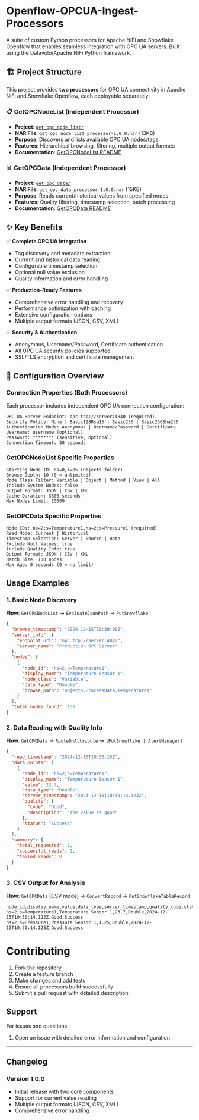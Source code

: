 # Openflow-OPCUA-Ingest-Processors
A suite of custom Python processors for Apache NiFi and Snowflake Openflow that enables seamless integration with OPC UA servers. Built using the Datavolo/Apache NiFi Python framework.

## 🏗️ **Project Structure**

This project provides **two processors** for OPC UA connectivity in Apache NiFi and Snowflake Openflow, each deployable separately:

### 📋 **GetOPCNodeList** (Independent Processor)  
- **Project**: [`get_opc_node_list/`](get_opc_node_list/)
- **NAR File**: `get_opc_node_list_processor-1.0.0.nar` (13KB)
- **Purpose**: Discovers and lists available OPC UA nodes/tags
- **Features**: Hierarchical browsing, filtering, multiple output formats
- **Documentation**: [GetOPCNodeList README](get_opc_node_list/README.md)

### 📊 **GetOPCData** (Independent Processor)
- **Project**: [`get_opc_data/`](get_opc_data/)  
- **NAR File**: `get_opc_data_processor-1.0.0.nar` (15KB)
- **Purpose**: Reads current/historical values from specified nodes
- **Features**: Quality filtering, timestamp selection, batch processing
- **Documentation**: [GetOPCData README](get_opc_data/README.md)

## ✨ **Key Benefits**

✅ **Complete OPC UA Integration**
- Tag discovery and metadata extraction
- Current and historical data reading
- Configurable timestamp selection  
- Optional null value exclusion
- Quality information and error handling

✅ **Production-Ready Features**
- Comprehensive error handling and recovery
- Performance optimization with caching
- Extensive configuration options
- Multiple output formats (JSON, CSV, XML)

✅ **Security & Authentication**
- Anonymous, Username/Password, Certificate authentication
- All OPC UA security policies supported
- SSL/TLS encryption and certificate management

## 🔧 **Configuration Overview**

### Connection Properties (Both Processors)
Each processor includes independent OPC UA connection configuration:

```
OPC UA Server Endpoint: opc.tcp://server:4840 (required)
Security Policy: None | Basic128Rsa15 | Basic256 | Basic256Sha256  
Authentication Mode: Anonymous | Username/Password | Certificate
Username: username (optional)
Password: ******** (sensitive, optional)
Connection Timeout: 30 seconds
```

### GetOPCNodeList Specific Properties
```
Starting Node ID: ns=0;i=85 (Objects folder)
Browse Depth: 10 (0 = unlimited)  
Node Class Filter: Variable | Object | Method | View | All
Include System Nodes: false
Output Format: JSON | CSV | XML
Cache Duration: 3600 seconds
Max Nodes Limit: 10000
```

### GetOPCData Specific Properties  
```
Node IDs: ns=2;s=Temperature1,ns=2;s=Pressure1 (required)
Read Mode: Current | Historical
Timestamp Selection: Server | Source | Both
Exclude Null Values: true
Include Quality Info: true  
Output Format: JSON | CSV | XML
Batch Size: 100 nodes
Max Age: 0 seconds (0 = no limit)
```

## Usage Examples

### 1. Basic Node Discovery

**Flow**: `GetOPCNodeList` → `EvaluateJsonPath` → `PutSnowflake`

```json
{
  "browse_timestamp": "2024-12-15T10:30:00Z",
  "server_info": {
    "endpoint_url": "opc.tcp://server:4840",
    "server_name": "Production OPC Server"
  },
  "nodes": [
    {
      "node_id": "ns=2;s=Temperature1",
      "display_name": "Temperature Sensor 1",
      "node_class": "Variable",
      "data_type": "Double",
      "browse_path": "Objects.ProcessData.Temperature1"
    }
  ],
  "total_nodes_found": 150
}
```

### 2. Data Reading with Quality Info

**Flow**: `GetOPCData` → `RouteOnAttribute` → `[PutSnowflake | AlertManager]`

```json
{
  "read_timestamp": "2024-12-15T10:30:15Z",
  "data_points": [
    {
      "node_id": "ns=2;s=Temperature1",
      "display_name": "Temperature Sensor 1",
      "value": 23.7,
      "data_type": "Double",
      "server_timestamp": "2024-12-15T10:30:14.123Z",
      "quality": {
        "code": "Good",
        "description": "The value is good"
      },
      "status": "Success"
    }
  ],
  "summary": {
    "total_requested": 1,
    "successful_reads": 1,
    "failed_reads": 0
  }
}
```

### 3. CSV Output for Analysis

**Flow**: `GetOPCData` (CSV mode) → `ConvertRecord` → `PutSnowflakeTableRecord`

```csv
node_id,display_name,value,data_type,server_timestamp,quality_code,status
ns=2;s=Temperature1,Temperature Sensor 1,23.7,Double,2024-12-15T10:30:14.123Z,Good,Success
ns=2;s=Pressure1,Pressure Sensor 1,1.25,Double,2024-12-15T10:30:14.125Z,Good,Success
```

# Contributing

1. Fork the repository
2. Create a feature branch
3. Make changes and add tests
4. Ensure all processors build successfully
5. Submit a pull request with detailed description


## Support

For issues and questions:
1. Open an issue with detailed error information and configuration

---

## Changelog

### Version 1.0.0
- Initial release with two core components
- Support for current value reading
- Multiple output formats (JSON, CSV, XML)  
- Comprehensive error handling

